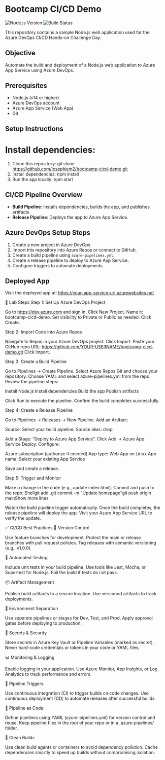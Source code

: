 # Bootcamp CI/CD Demo

![Node.js Version](https://img.shields.io/badge/Node.js-14.x-green)
![Build Status](https://img.shields.io/badge/build-passing-brightgreen)

This repository contains a sample Node.js web application used for the Azure DevOps CI/CD Hands-on Challenge Day.

## Objective
Automate the build and deployment of a Node.js web application to Azure App Service using Azure DevOps.

## Prerequisites

- Node.js (v14 or higher)
- Azure DevOps account
- Azure App Service (Web App)
- Git

## Setup Instructions

Install dependencies:
=======
1. Clone this repository:
   git clone https://github.com/josephjem2/bootcamp-cicd-demo.git
2. Install dependencies:
   npm install
3. Run the app locally:
   npm start

## CI/CD Pipeline Overview

- **Build Pipeline**: Installs dependencies, builds the app, and publishes artifacts.
- **Release Pipeline**: Deploys the app to Azure App Service.

## Azure DevOps Setup Steps

1. Create a new project in Azure DevOps.
2. Import this repository into Azure Repos or connect to GitHub.
3. Create a build pipeline using `azure-pipelines.yml`.
4. Create a release pipeline to deploy to Azure App Service.
5. Configure triggers to automate deployments.

## Deployed App

Visit the deployed app at: https://your-app-service-url.azurewebsites.net

🔧 Lab Steps
Step 1: Set Up Azure DevOps Project

Go to https://dev.azure.com and sign in.
Click New Project.
Name it: bootcamp-cicd-demo.
Set visibility to Private or Public as needed.
Click Create.


Step 2: Import Code into Azure Repos

Navigate to Repos in your Azure DevOps project.
Click Import.
Paste your GitHub repo URL:
https://github.com/YOUR-USERNAME/bootcamp-cicd-demo.git
Click Import.


Step 3: Create a Build Pipeline

Go to Pipelines → Create Pipeline.
Select Azure Repos Git and choose your repository.
Choose YAML and select azure-pipelines.yml from the repo.
Review the pipeline steps:

Install Node.js
Install dependencies
Build the app
Publish artifacts


Click Run to execute the pipeline.
Confirm the build completes successfully.


Step 4: Create a Release Pipeline

Go to Pipelines → Releases → New Pipeline.
Add an Artifact:

Source: Select your build pipeline.
Source alias: drop


Add a Stage: “Deploy to Azure App Service”.
Click Add → Azure App Service Deploy.
Configure:

Azure subscription (authorize if needed)
App type: Web App on Linux
App name: Select your existing App Service


Save and create a release.


Step 5: Trigger and Monitor

Make a change in the code (e.g., update index.html).
Commit and push to the repo:
Shellgit add .git commit -m "Update homepage"git push origin mainShow more lines

Watch the build pipeline trigger automatically.
Once the build completes, the release pipeline will deploy the app.
Visit your Azure App Service URL to verify the update.


✅ CI/CD Best Practices
🔁 Version Control

Use feature branches for development.
Protect the main or release branches with pull request policies.
Tag releases with semantic versioning (e.g., v1.0.0).

🧪 Automated Testing

Include unit tests in your build pipeline.
Use tools like Jest, Mocha, or Supertest for Node.js.
Fail the build if tests do not pass.

📦 Artifact Management

Publish build artifacts to a secure location.
Use versioned artifacts to track deployments.

🚀 Environment Separation

Use separate pipelines or stages for Dev, Test, and Prod.
Apply approval gates before deploying to production.

🔐 Secrets & Security

Store secrets in Azure Key Vault or Pipeline Variables (marked as secret).
Never hard-code credentials or tokens in your code or YAML files.

📊 Monitoring & Logging

Enable logging in your application.
Use Azure Monitor, App Insights, or Log Analytics to track performance and errors.

🔄 Pipeline Triggers

Use continuous integration (CI) to trigger builds on code changes.
Use continuous deployment (CD) to automate releases after successful builds.

📁 Pipeline as Code

Define pipelines using YAML (azure-pipelines.yml) for version control and reuse.
Keep pipeline files in the root of your repo or in a .azure-pipelines/ folder.

🧹 Clean Builds

Use clean build agents or containers to avoid dependency pollution.
Cache dependencies smartly to speed up builds without compromising isolation.

